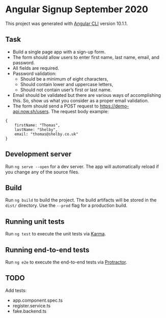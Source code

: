 # Angular Signup September 2020

This project was generated with [Angular CLI](https://github.com/angular/angular-cli) version 10.1.1.

## Task

* Build a single page app with a sign-up form.
* The form should allow users to enter first name, last name, email, and password.
* All fields are required.
* Password validation:
    * Should be a minimum of eight characters,
    * Should contain lower and uppercase letters,
    * Should not contain user’s first or last name.
* Email should be validated but there are various ways of accomplishing this. So, show us what
you consider as a proper email validation.
* The form should send a POST request to https://demo-api.now.sh/users. The request body
example:
```
{
    firstName: "Thomas",
    lastName: "Shelby",
    email: "thomas@shelby.co.uk"
}
```

## Development server

Run `ng serve --open` for a dev server. The app will automatically reload if you change any of the source files.

## Build

Run `ng build` to build the project. The build artifacts will be stored in the `dist/` directory. Use the `--prod` flag for a production build.

## Running unit tests

Run `ng test` to execute the unit tests via [Karma](https://karma-runner.github.io).

## Running end-to-end tests

Run `ng e2e` to execute the end-to-end tests via [Protractor](http://www.protractortest.org/).

## TODO

Add tests:
- app.component.spec.ts
- register.service.ts
- fake.backend.ts
